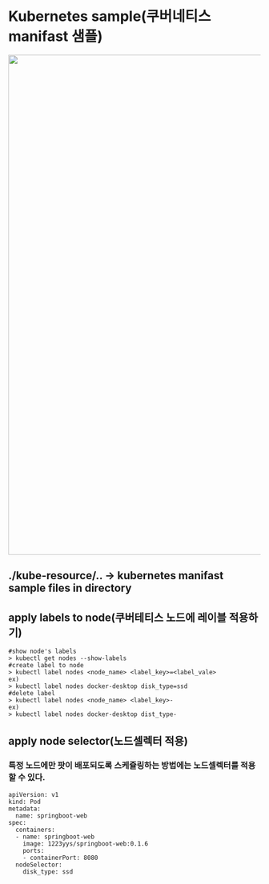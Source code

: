 # Kubernetes sample(쿠버네티스 manifast 샘플)

<div>
  <img width="1000" src="https://subicura.com/assets/article_images/2019-05-19-kubernetes-basic-1/kubernetes-logo.png">
</div>

## ./kube-resource/.. -> kubernetes manifast sample files in directory

## apply labels to node(쿠버테티스 노드에 레이블 적용하기)
```
#show node's labels
> kubectl get nodes --show-labels
#create label to node
> kubectl label nodes <node_name> <label_key>=<label_vale>
ex)
> kubectl label nodes docker-desktop disk_type=ssd
#delete label
> kubectl label nodes <node_name> <label_key>-
ex)
> kubectl label nodes docker-desktop dist_type-
```

## apply node selector(노드셀렉터 적용)
### 특정 노드에만 팟이 배포되도록 스케쥴링하는 방법에는 노드셀렉터를 적용할 수 있다.
```
apiVersion: v1
kind: Pod
metadata:
  name: springboot-web
spec:
  containers:
  - name: springboot-web
    image: 1223yys/springboot-web:0.1.6
    ports:
    - containerPort: 8080
  nodeSelector:
    disk_type: ssd
```
